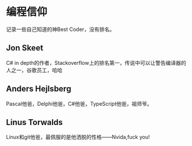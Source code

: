 # 编程信仰
记录一些自己知道的神Best Coder，没有排名。
## Jon Skeet
C# in depth的作者，Stackoverflow上的排名第一，传说中可以让警告编译器的人之一，谷歌员工，哈哈
## Anders Hejlsberg
Pascal他爸，Delphi他爸，C#他爸，TypeScript他爸，祖师爷。
## Linus Torwalds
Linux和git他爸，最佩服的是他洒脱的性格——Nvida,fuck you!

